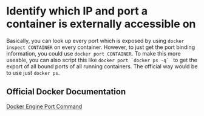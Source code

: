 # Identify which IP and port a container is externally accessible on

Basically, you can look up every port which is exposed by using ``docker inspect CONTAINER`` on every container. However, to just get the port binding information, you could use ``docker port CONTAINER``. To make this more useable, you can also script this like ``docker port `docker ps -q` `` to get the export of all bound ports of all running containers. The official way would be to use just ``docker ps``.

## Official Docker Documentation
[Docker Engine Port Command](https://docs.docker.com/engine/reference/commandline/port/#show-all-mapped-ports)  

